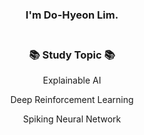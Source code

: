 <div align="center">
<h3>I'm Do-Hyeon Lim.<br><br></h3>


<h3>📚 Study Topic 📚</h3>
<p>Explainable AI</p>
<p>Deep Reinforcement Learning</p>
<p>Spiking Neural Network</p>
